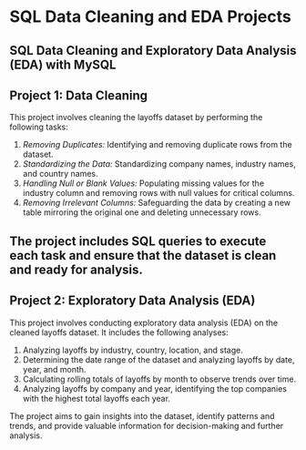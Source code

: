 # SQL Data Cleaning and EDA Projects
SQL Data Cleaning and Exploratory Data Analysis (EDA) with MySQL
---------------------------------------------------------------------------------------------------------------


## Project 1: Data Cleaning

This project involves cleaning the layoffs dataset by performing the following tasks:

1. *Removing Duplicates:* Identifying and removing duplicate rows from the dataset.
2. *Standardizing the Data:* Standardizing company names, industry names, and country names.
3. *Handling Null or Blank Values:* Populating missing values for the industry column and removing rows with null values for critical columns.
4. *Removing Irrelevant Columns:* Safeguarding the data by creating a new table mirroring the original one and deleting unnecessary rows.

The project includes SQL queries to execute each task and ensure that the dataset is clean and ready for analysis.
---------------------------------------------------------------------------------------------------------------

## Project 2: Exploratory Data Analysis (EDA)
This project involves conducting exploratory data analysis (EDA) on the cleaned layoffs dataset. It includes the following analyses:

1. Analyzing layoffs by industry, country, location, and stage.
2. Determining the date range of the dataset and analyzing layoffs by date, year, and month.
3. Calculating rolling totals of layoffs by month to observe trends over time.
4. Analyzing layoffs by company and year, identifying the top companies with the highest total layoffs each year.

The project aims to gain insights into the dataset, identify patterns and trends, and provide valuable information for decision-making and further analysis.

